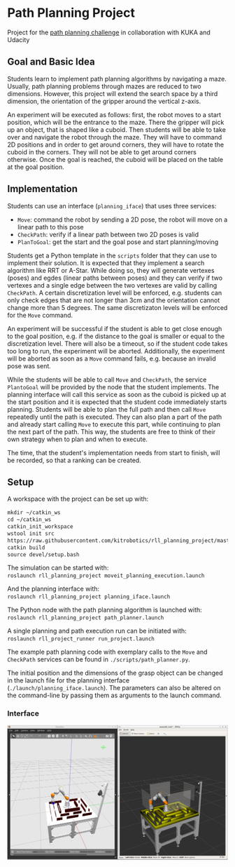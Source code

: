 # Path Planning Project

Project for the [path planning challenge](https://blog.udacity.com/2018/08/enter-the-kuka-robotics-challenge.html) in collaboration with KUKA and Udacity

## Goal and Basic Idea

Students learn to implement path planning algorithms by navigating a maze. Usually, path planning problems through mazes are reduced to two dimensions. However, this project will extend the search space by a third dimension, the orientation of the gripper around the vertical z-axis.

An experiment will be executed as follows: first, the robot moves to a start position, which will be the entrance to the maze. There the gripper will pick up an object, that is shaped like a cuboid. Then students will be able to take over and navigate the robot through the maze. They will have to command 2D positions and in order to get around corners, they will have to rotate the cuboid in the corners. They will not be able to get around corners otherwise. Once the goal is reached, the cuboid will be placed on the table at the goal position.

## Implementation

Students can use an interface (```planning_iface```) that uses three services:    
- ```Move```: command the robot by sending a 2D pose, the robot will move on a linear path to this pose  
- ```CheckPath```: verify if a linear path between two 2D poses is valid   
- ```PlanToGoal```: get the start and the goal pose and start planning/moving

Students get a Python template in the ```scripts``` folder that they can use to implement their solution. It is expected that they implement a search algorithm like RRT or A-Star. While doing so, they will generate vertexes (poses) and egdes (linear paths between poses) and they can verify if two vertexes and a single edge between the two vertexes are valid by calling ```CheckPath```. A certain discretization level will be enforced, e.g. students can only check edges that are not longer than 3cm and the orientation cannot change more than 5 degrees. The same discretizaton levels will be enforced for the ```Move``` command.

An experiment will be successful if the student is able to get close enough to the goal position, e.g. if the distance to the goal is smaller or equal to the discretization level. There will also be a timeout, so if the student code takes too long to run, the experiment will be aborted. Additionally, the experiment will be aborted as soon as a ```Move``` command fails, e.g. because an invalid pose was sent.

While the students will be able to call ```Move``` and ```CheckPath```, the service ```PlantoGoal``` will be provided by the node that the student implements. The planning interface will call this service as soon as the cuboid is picked up at the start position and it is expected that the student code immediately starts planning. Students will be able to plan the full path and then call ```Move``` repeatedly until the path is executed. They can also plan a part of the path and already start calling ```Move``` to execute this part, while continuing to plan the next part of the path. This way, the students are free to think of their own strategy when to plan and when to execute.

The time, that the student's implementation needs from start to finish, will be recorded, so that a ranking can be created.

## Setup

A workspace with the project can be set up with:
```
mkdir ~/catkin_ws
cd ~/catkin_ws
catkin_init_workspace
wstool init src https://raw.githubusercontent.com/kitrobotics/rll_planning_project/master/planning_project.rosinstall
catkin build
source devel/setup.bash
```

The simulation can be started with:   
`roslaunch rll_planning_project moveit_planning_execution.launch`

And the planning interface with:   
`roslaunch rll_planning_project planning_iface.launch`

The Python node with the path planning algorithm is launched with:   
`roslaunch rll_planning_project path_planner.launch`

A single planning and path execution run can be initiated with:   
`roslaunch rll_project_runner run_project.launch`

The example path planning code with exemplary calls to the ```Move``` and ```CheckPath``` services can be found in ```./scripts/path_planner.py```.

The initial position and the dimensions of the grasp object can be changed in the launch file for the planning interface (```./launch/planning_iface.launch```). The parameters can also be altered on the command-line by passing them as arguments to the launch command.

### Interface
![alt text](Images/Simulation.png)


